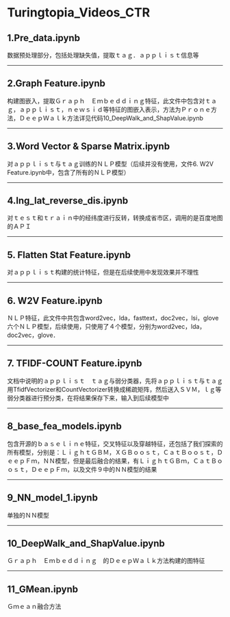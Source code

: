 # Turingtopia_Videos_CTR
## 1.Pre_data.ipynb
数据预处理部分，包括处理缺失值，提取ｔａｇ．ａｐｐｌｉｓｔ信息等


---
## 2.Graph Feature.ipynb
构建图嵌入，提取Ｇｒａｐｈ　Ｅｍｂｅｄｄｉｎｇ特征，此文件中包含对ｔａｇ，ａｐｐｌｉｓｔ，ｎｅｗｓｉｄ等特征的图嵌入表示，方法为Ｐｒｏｎｅ方法，ＤｅｅｐＷａｌｋ方法详见代码10_DeepWalk_and_ShapValue.ipynb

---
## 3.Word Vector & Sparse Matrix.ipynb
对ａｐｐｌｉｓｔ与ｔａｇ训练的ＮＬＰ模型（后续并没有使用，文件6. W2V Feature.ipynb中，包含了所有的ＮＬＰ模型）

---
## 4.lng_lat_reverse_dis.ipynb
对ｔｅｓｔ和ｔｒａｉｎ中的经纬度进行反转，转换成省市区，调用的是百度地图的ＡＰＩ

---
## 5. Flatten Stat Feature.ipynb
对ａｐｐｌｉｓｔ构建的统计特征，但是在后续使用中发现效果并不理性

---
## 6. W2V Feature.ipynb
ＮＬＰ特征，此文件中共包含word2vec，lda，fasttext，doc2vec，lsi，glove六个ＮＬＰ模型，后续使用，只使用了４个模型，分别为word2vec，lda，doc2vec，glove．

---
## 7. TFIDF-COUNT Feature.ipynb
文档中说明的ａｐｐｌｉｓｔ　ｔａｇ与弱分类器，先将ａｐｐｌｉｓｔ与ｔａｇ用TfidfVectorizer和CountVectorizer转换成稀疏矩阵，然后送入ＳＶＭ，ｌｇ等弱分类器进行预分类，在将结果保存下来，输入到后续模型中

---
## 8_base_fea_models.ipynb
包含开源的ｂａｓｅｌｉｎｅ特征，交叉特征以及穿越特征，还包括了我们探索的所有模型，分别是：ＬｉｇｈｔＧＢＭ，ＸＧＢｏｏｓｔ，ＣａｔＢｏｏｓｔ，ＤｅｅｐＦｍ，ＮＮ模型，但是最后融合的结果，有ＬｉｇｈｔＧＢｍ，ＣａｔＢｏｏｓｔ，ＤｅｅｐＦｍ，以及文件９中的ＮＮ模型的结果

---
## 9_NN_model_1.ipynb
单独的ＮＮ模型

---
## 10_DeepWalk_and_ShapValue.ipynb
Ｇｒａｐｈ　Ｅｍｂｅｄｄｉｎｇ　的ＤｅｅｐＷａｌｋ方法构建的图特征

---
## 11_GMean.ipynb
Ｇｍｅａｎ融合方法
